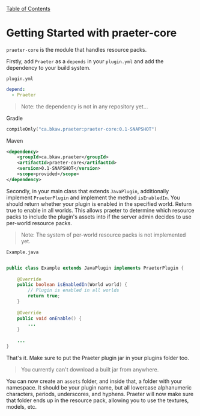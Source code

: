 [Table of Contents](../table_of_contents.md)

# Getting Started with praeter-core
`praeter-core` is the module that handles resource packs.

Firstly, add `Praeter` as a `depends` in your `plugin.yml` and add the
dependency to your build system.

`plugin.yml`
```yaml
depend:
  - Praeter
```

> Note: the dependency is not in any repository yet...

Gradle
````kotlin
compileOnly("ca.bkaw.praeter:praeter-core:0.1-SNAPSHOT")
````

Maven
```xml
<dependency>
    <groupId>ca.bkaw.praeter</groupId>
    <artifactId>praeter-core</artifactId>
    <version>0.1-SNAPSHOT</version>
    <scope>provided</scope>
</dependency>
```

Secondly, in your main class that extends `JavaPlugin`, additionally implement
`PraeterPlugin` and implement the method `isEnabledIn`. You should return
whether your plugin is enabled in the specified world. Return true to enable in
all worlds. This allows praeter to determine which resource packs to include
the plugin's assets into if the server admin decides to use per-world resource
packs.

> Note: The system of per-world resource packs is not implemented yet.

`Example.java`
```java

public class Example extends JavaPlugin implements PraeterPlugin {
    
    @Override
    public boolean isEnabledIn(World world) {
        // Plugin is enabled in all worlds
        return true;
    }
    
    @Override
    public void onEnable() {
        ...
    }
    
    ...
}
```
That's it. Make sure to put the Praeter plugin jar in your plugins folder too.

> You currently can't download a built jar from anywhere.

You can now create an `assets` folder, and inside that, a folder with your
namespace. It should be your plugin name, but all lowercase alphanumeric
characters, periods, underscores, and hyphens. Praeter will now make sure that
folder ends up in the resource pack, allowing you to use the textures, models,
etc.